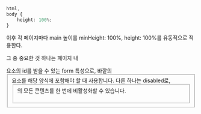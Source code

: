 ```ts
html,
body {
    height: 100%;
}
```

이후 각 페이지마다 main 높이를 minHeight: 100%, height: 100%를 유동적으로 적용한다.

그 중 중요한 것 하나는 페이지 내 <form> 요소의 id를 받을 수 있는 form 특성으로, <form> 바깥의 <fieldset> 요소를 해당 양식에 포함해야 할 때 사용합니다. 다른 하나는 disabled로, <fieldset>의 모든 콘텐츠를 한 번에 비활성화할 수 있습니다.
